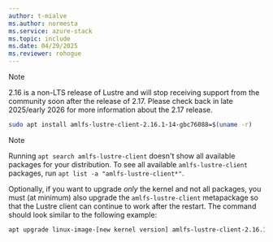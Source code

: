 ```yaml
---
author: t-mialve
ms.author: normesta
ms.service: azure-stack
ms.topic: include
ms.date: 04/29/2025
ms.reviewer: rohogue
---
```


> [!NOTE]
> 2.16 is a non-LTS release of Lustre and will stop receiving support from the community soon after the release of 2.17. Please check back in late 2025/early 2026 for more information about the 2.17 release.

```bash
sudo apt install amlfs-lustre-client-2.16.1-14-gbc76088=$(uname -r)
```

> [!NOTE]
> Running `apt search amlfs-lustre-client` doesn't show all available packages for your distribution. To see all available `amlfs-lustre-client` packages, run `apt list -a "amlfs-lustre-client*"`.

Optionally, if you want to upgrade *only* the kernel and not all packages, you must (at minimum) also upgrade the `amlfs-lustre-client` metapackage so that the Lustre client can continue to work after the restart. The command should look similar to the following example:

```bash
apt upgrade linux-image-[new kernel version] amlfs-lustre-client-2.16.1-14-gbc76088
```

